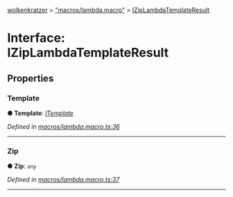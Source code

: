 [wolkenkratzer](../README.md) > ["macros/lambda.macro"](../modules/_macros_lambda_macro_.md) > [IZipLambdaTemplateResult](../interfaces/_macros_lambda_macro_.iziplambdatemplateresult.md)



# Interface: IZipLambdaTemplateResult


## Properties
<a id="template"></a>

###  Template

**●  Template**:  *[ITemplate](_types_.itemplate.md)* 

*Defined in [macros/lambda.macro.ts:36](https://github.com/arminhammer/wolkenkratzer/blob/8ba2fdf/src/macros/lambda.macro.ts#L36)*





___

<a id="zip"></a>

###  Zip

**●  Zip**:  *`any`* 

*Defined in [macros/lambda.macro.ts:37](https://github.com/arminhammer/wolkenkratzer/blob/8ba2fdf/src/macros/lambda.macro.ts#L37)*





___


